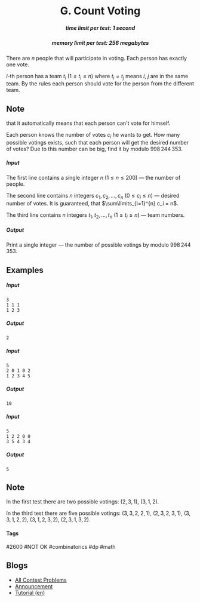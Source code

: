 <h1 style='text-align: center;'> G. Count Voting</h1>

<h5 style='text-align: center;'>time limit per test: 1 second</h5>
<h5 style='text-align: center;'>memory limit per test: 256 megabytes</h5>

There are $n$ people that will participate in voting. Each person has exactly one vote.

$i$-th person has a team $t_i$ ($1 \leq t_i \leq n$) where $t_i = t_j$ means $i$, $j$ are in the same team. By the rules each person should vote for the person from the different team. 
## Note

 that it automatically means that each person can't vote for himself.

Each person knows the number of votes $c_i$ he wants to get. How many possible votings exists, such that each person will get the desired number of votes? Due to this number can be big, find it by modulo $998\,244\,353$.

##### Input

The first line contains a single integer $n$ ($1 \leq n \leq 200$) — the number of people.

The second line contains $n$ integers $c_1, c_2, \ldots, c_n$ ($0 \leq c_i \leq n$) — desired number of votes. It is guaranteed, that $\sum\limits_{i=1}^{n} c_i = n$.

The third line contains $n$ integers $t_1, t_2, \ldots, t_n$ ($1 \leq t_i \leq n$) — team numbers.

##### Output

Print a single integer — the number of possible votings by modulo $998\,244\,353$.

## Examples

##### Input


```text
3
1 1 1
1 2 3
```
##### Output


```text
2
```
##### Input


```text
5
2 0 1 0 2
1 2 3 4 5
```
##### Output


```text
10
```
##### Input


```text
5
1 2 2 0 0
3 5 4 3 4
```
##### Output


```text
5
```
## Note

In the first test there are two possible votings: $(2, 3, 1)$, $(3, 1, 2)$.

In the third test there are five possible votings: $(3, 3, 2, 2, 1)$, $(2, 3, 2, 3, 1)$, $(3, 3, 1, 2, 2)$, $(3, 1, 2, 3, 2)$, $(2, 3, 1, 3, 2)$.



#### Tags 

#2600 #NOT OK #combinatorics #dp #math 

## Blogs
- [All Contest Problems](../Codeforces_Round_854_by_cybercats_(Div._1_+_Div._2).md)
- [Announcement](../blogs/Announcement.md)
- [Tutorial (en)](../blogs/Tutorial_(en).md)
